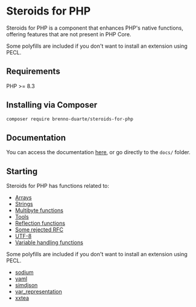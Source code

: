 # Steroids for PHP

Steroids for PHP is a component that enhances PHP's native functions, offering features that are not present in PHP Core.

Some polyfills are included if you don't want to install an extension using PECL.

## Requirements

PHP >= 8.3

## Installing via Composer

```bash
composer require brenno-duarte/steroids-for-php
```

## Documentation

You can access the documentation [here](docs/), or go directly to the `docs/` folder.

## Starting

Steroids for PHP has functions related to:

- [Arrays](docs/01-arrays.md)
- [Strings](docs/02-strings.md)
- [Multibyte functions](docs/03-multibyte.md)
- [Tools](docs/04-tools.md)
- [Reflection functions](docs/05-reflection-functions.md)
- [Some rejected RFC](docs/06-rejected-rfc.md)
- [UTF-8](docs/07-utf8.md)
- [Variable handling functions](docs/08-variable-handling-functions.md)

Some polyfills are included if you don't want to install an extension using PECL.

- [sodium](https://www.php.net/manual/en/book.sodium)
- [yaml](https://www.php.net/manual/en/book.yaml.php)
- [simdjson](https://www.php.net/manual/en/book.simdjson.php)
- [var_representation](https://www.php.net/manual/en/book.var_representation.php)
- [xxtea](https://github.com/xxtea/xxtea-pecl)